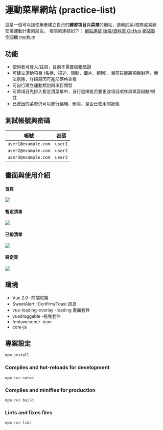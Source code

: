 # 運動菜單網站 (practice-list)

這是一個可以讓使用者建立自己的**練習項目**與**菜單**的網站，適用於系/校隊或喜歡安排運動計畫的朋友。
相關的連結如下：
[網站連結](https://wanglala5131.github.io/practice-list-vue/)
[後端/資料庫 GitHub](https://github.com/wanglala5131/practice-lists)
[網站製作回顧 medium](https://sue4100035045.medium.com/%E9%81%8B%E5%8B%95%E8%8F%9C%E5%96%AE%E7%B6%B2%E7%AB%99-practice-list-%E5%9B%9E%E9%A1%A7-eaf577fe5b30)

## 功能

- 使用者可登入/註冊，目前不需要信箱驗證
- 可建立運動項目 (名稱、描述、限制、圖片、類別)，目前只能將項目封存，無法刪除，詳細原因可進部落格查看
- 可自行建立運動類別與項目類型
- 可將項目先排入暫定清菜單中，自行選擇是否要更改項目順序與填寫組數/備註
- 已送出的菜單仍可以進行編輯、刪除、是否已使用的狀態

## 測試帳號與密碼

| 帳號                | 密碼    |
| ------------------- | ------- |
| `user1@example.com` | `user1` |
| `user2@example.com` | `user2` |
| `user3@example.com` | `user3` |

## 畫面與使用介紹

#### 首頁

![](https://i.imgur.com/KYWLnhl.png)

#### 暫定清單

![](https://i.imgur.com/QJJ8C57.png)

#### 已排清單

![](https://i.imgur.com/4RkB9hu.png)

#### 設定頁

![](https://i.imgur.com/evT1yOo.png)

## 環境

- Vue 2.0 -前端框架
- SweetAlert -Confirm/Toast 訊息
- vue-loading-overlay -loading 畫面套件
- vuedraggable -拖曳套件
- fontawesome -icon
- core-js

## 專案設定

```
npm install
```

### Compiles and hot-reloads for development

```
npm run serve
```

### Compiles and minifies for production

```
npm run build
```

### Lints and fixes files

```
npm run lint
```
